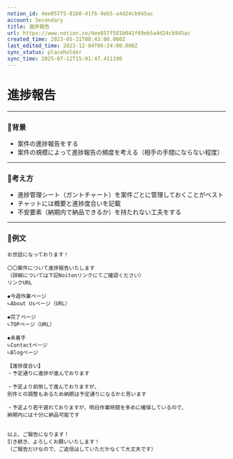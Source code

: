 ```yaml
---
notion_id: 4ee057f5-81b0-41f6-9eb5-a4d24cb945ac
account: Secondary
title: 進捗報告
url: https://www.notion.so/4ee057f581b041f69eb5a4d24cb945ac
created_time: 2023-05-21T08:43:00.000Z
last_edited_time: 2023-12-04T06:24:00.000Z
sync_status: placeholder
sync_time: 2025-07-12T15:01:47.411190
---
```

# 進捗報告

---
### 🔹背景
- 案件の進捗報告をする
- 案件の規模によって進捗報告の頻度を考える（相手の手間にならない程度）
---
### 🔹考え方
- 進捗管理シート（ガントチャート）を案件ごとに管理しておくことがベスト
- チャットには概要と進捗度合いを記載
- 不安要素（納期内で納品できるか）を持たれない工夫をする
---
### 🔹例文
```plain text
お世話になっております！

〇〇案件について進捗報告いたします
（詳細については下記Noitonリンクにてご確認ください）
リンクURL

◆今週作業ページ
∟About Usページ（URL）

◆完了ページ
∟TOPページ（URL）

◆未着手
∟Contactページ
∟Blogページ

【進捗度合い】
・予定通りに進捗が進んでおります

・予定より前倒しで進んでおりますが、
別件との調整もあるため納期は予定通りになるかと思います

・予定より若干遅れておりますが、明日作業時間を多めに確保しているので、
納期内には十分に納品可能です


以上、ご報告になります！
引き続き、よろしくお願いいたします！
（ご報告だけなので、ご返信はしていただかなくて大丈夫です）
```